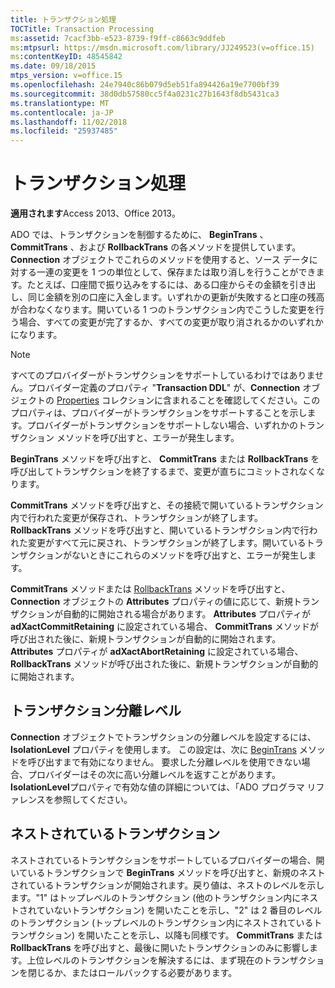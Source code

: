 ```yaml
---
title: トランザクション処理
TOCTitle: Transaction Processing
ms:assetid: 7cacf3bb-e523-8739-f9ff-c8663c9ddfeb
ms:mtpsurl: https://msdn.microsoft.com/library/JJ249523(v=office.15)
ms:contentKeyID: 48545842
ms.date: 09/18/2015
mtps_version: v=office.15
ms.openlocfilehash: 24e7940c86b079d5eb51fa894426a19e7700bf39
ms.sourcegitcommit: 38d0db57580cc5f4a0231c27b1643f8db5431ca3
ms.translationtype: MT
ms.contentlocale: ja-JP
ms.lasthandoff: 11/02/2018
ms.locfileid: "25937485"
---
```

# <a name="transaction-processing"></a>トランザクション処理


**適用されます**Access 2013、Office 2013。

ADO では、トランザクションを制御するために、 **BeginTrans** 、 **CommitTrans** 、および **RollbackTrans** の各メソッドを提供しています。 **Connection** オブジェクトでこれらのメソッドを使用すると、ソース データに対する一連の変更を 1 つの単位として、保存または取り消しを行うことができます。たとえば、口座間で振り込みをするには、ある口座からその金額を引き出し、同じ金額を別の口座に入金します。いずれかの更新が失敗すると口座の残高が合わなくなります。開いている 1 つのトランザクション内でこうした変更を行う場合、すべての変更が完了するか、すべての変更が取り消されるかのいずれかになります。


> [!NOTE]
> <P>すべてのプロバイダーがトランザクションをサポートしているわけではありません。プロバイダー定義のプロパティ "<STRONG>Transaction DDL</STRONG>" が、<STRONG>Connection</STRONG> オブジェクトの <A href="properties-collection-ado.md">Properties</A> コレクションに含まれることを確認してください。このプロパティは、プロバイダーがトランザクションをサポートすることを示します。プロバイダーがトランザクションをサポートしない場合、いずれかのトランザクション メソッドを呼び出すと、エラーが発生します。</P>



**BeginTrans** メソッドを呼び出すと、 **CommitTrans** または **RollbackTrans** を呼び出してトランザクションを終了するまで、変更が直ちにコミットされなくなります。

**CommitTrans** メソッドを呼び出すと、その接続で開いているトランザクション内で行われた変更が保存され、トランザクションが終了します。 **RollbackTrans** メソッドを呼び出すと、開いているトランザクション内で行われた変更がすべて元に戻され、トランザクションが終了します。開いているトランザクションがないときにこれらのメソッドを呼び出すと、エラーが発生します。

**CommitTrans** メソッドまたは [RollbackTrans](attributes-property-ado.md) メソッドを呼び出すと、 **Connection** オブジェクトの **Attributes** プロパティの値に応じて、新規トランザクションが自動的に開始される場合があります。 **Attributes** プロパティが **adXactCommitRetaining** に設定されている場合、 **CommitTrans** メソッドが呼び出された後に、新規トランザクションが自動的に開始されます。 **Attributes** プロパティが **adXactAbortRetaining** に設定されている場合、 **RollbackTrans** メソッドが呼び出された後に、新規トランザクションが自動的に開始されます。

## <a name="transaction-isolation-level"></a>トランザクション分離レベル

**Connection** オブジェクトでトランザクションの分離レベルを設定するには、 **IsolationLevel** プロパティを使用します。 この設定は、次に [BeginTrans](begintrans-committrans-and-rollbacktrans-methods-ado.md) メソッドを呼び出すまで有効になりません。 要求した分離レベルを使用できない場合、プロバイダーはその次に高い分離レベルを返すことがあります。 **IsolationLevel**プロパティで有効な値の詳細については、「ADO プログラマ リファレンスを参照してください。

## <a name="nested-transactions"></a>ネストされているトランザクション

ネストされているトランザクションをサポートしているプロバイダーの場合、開いているトランザクションで **BeginTrans** メソッドを呼び出すと、新規のネストされているトランザクションが開始されます。戻り値は、ネストのレベルを示します。"1" はトップレベルのトランザクション (他のトランザクション内にネストされていないトランザクション) を開いたことを示し、"2" は 2 番目のレベルのトランザクション (トップレベルのトランザクション内にネストされているトランザクション) を開いたことを示し、以降も同様です。 **CommitTrans** または **RollbackTrans** を呼び出すと、最後に開いたトランザクションのみに影響します。上位レベルのトランザクションを解決するには、まず現在のトランザクションを閉じるか、またはロールバックする必要があります。

